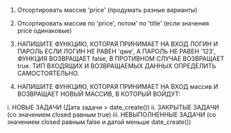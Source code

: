 1) Отсортировать массив 'price' (продумать разные варианты)

2) Отсортировать массив по 'price', потом' по 'title' (если значения price одинаковые)

3) НАПИШИТЕ ФУНКЦИЮ, КОТОРАЯ ПРИНИМАЕТ НА ВХОД ЛОГИН И ПАРОЛЬ ЕСЛИ ЛОГИН НЕ РАВЕН 'qwe', А ПАРОЛЬ НЕ РАВЕН '123', ФУНКЦИЯ ВОЗВРАЩАЕТ false, В ПРОТИВНОМ СЛУЧАЕ ВОЗВРАЩАЕТ true. ТИП ВХОДЯЩИХ И ВОЗВРАЩАЕМЫХ ДАННЫХ ОПРЕДЕЛИТЬ САМОСТОЯТЕЛЬНО.

4) НАПИШИТЕ ФУНКЦИЮ, КОТОРАЯ ПРИНИМАЕТ НА ВХОД массив И ВОЗВРАЩАЕТ НОВЫЙ МАССИВ, В КОТОРЫЙ ВОЙДУТ:

i. НОВЫЕ ЗАДАЧИ (Дата задачи > date_create())
ii. ЗАКРЫТЫЕ ЗАДАЧИ (со значением closed равным true)
iii. НЕВЫПОЛНЕННЫЕ ЗАДАЧИ (со значением closed равным false и датой меньше date_create())